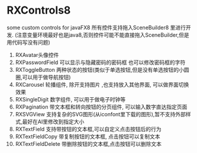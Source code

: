# RXControls8
some custom controls for javaFX8
所有控件支持拖入SceneBuilder8 里进行开发. (注意变量环境最好也是java8,否则控件可能不能直接拖入SceneBuilder,但是用代码写没有问题)
1. RXAvatar头像控件 
2. RXPasswordField 可以显示与隐藏密码的密码框 也可以修改密码框的字符
3. RXToggleButton 两种状态的按钮(类似于单选按钮,但是没有单选按钮的小圆圈,可以用于做导航按钮)
4. RXCarousel 轮播组件, 除开支持图片 ,也支持放入其他界面, 可以做界面切换效果
5. RXSingleDigit 数字组件, 可以用于做电子时钟等
6. RXPagination 带文本框和转向按钮的分页组件, 可以输入数字直达指定页面
7. RXSVGView 支持复杂的SVG图形(从iconfont里下载的图形),暂不支持外部样式,最好在AI里修改到指定大小
8. RXTextField 支持带按钮的文本框,可以自定义点击按钮后的行为
9. RXTextFieldCopy 带复制按钮的文本框, 点击按钮可以复制文本 
10. RXTextFieldDelete 带删除按钮的文本框,点击按钮可以删除文本
